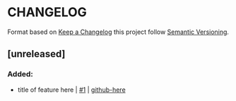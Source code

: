 # CHANGELOG

Format based on [Keep a Changelog](https://keepachangelog.com/en/1.0.0/) this project follow [Semantic Versioning](https://semver.org/lang/es/).

[comment]: <> (do not remove the unreleased section)

## [unreleased]

### Added:

- title of feature here | [#1](link-pr-here) | [github-here](https://github.com/github-here)
